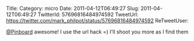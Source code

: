 Title: 
Category: micro
Date: 2011-04-12T06:49:27
Slug: 2011-04-12T06:49:27
TwitterId: 57696816484974592
TweetUrl: https://twitter.com/mark_philpot/status/57696816484974592
ReTweetUser: 

[@Pinboard](https://twitter.com/Pinboard) awesome! I use the url hack =)  I'll shoot you more as I find them